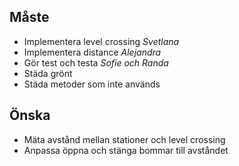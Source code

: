 ## Måste
* Implementera level crossing *Svetlana*
* Implementera distance *Alejandra*
* Gör test och testa *Sofie och Randa*
* Städa grönt
* Städa metoder som inte används

## Önska
* Mäta avstånd mellan stationer och level crossing
* Anpassa öppna och stänga bommar till avståndet

